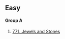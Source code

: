 <h2>Easy</h2>
<h4>Group A</h4>
<ol>
  <li><a href="https://leetcode.com/problems/jewels-and-stones/description/">771. Jewels and Stones</a></li>
</ol>
